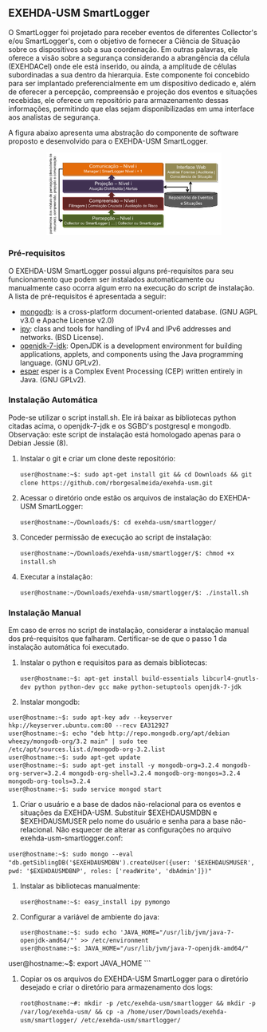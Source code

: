 ## EXEHDA-USM SmartLogger

O SmartLogger foi projetado para receber eventos de diferentes Collector's e/ou SmartLogger's, com o objetivo de fornecer a Ciência de Situação sobre os dispositivos sob a sua coordenação. Em outras palavras, ele oferece a visão sobre a segurança considerando a abrangência da célula (EXEHDACel) onde ele está inserido, ou ainda, a amplitude de células subordinadas a sua dentro da hierarquia. Este componente foi concebido para ser implantado preferencialmente em um dispositivo dedicado e, além de oferecer a percepção, compreensão e projeção dos eventos e situações recebidas, ele oferece um repositório para armazenamento dessas informações, permitindo que elas sejam disponibilizadas em uma interface aos analistas de segurança.

A figura abaixo apresenta uma abstração do componente de software proposto e desenvolvido para o EXEHDA-USM SmartLogger.

<p align="center">
  <img src="https://github.com/rborgesalmeida/exehda-usm/raw/prototipo-dissertacao/smartlogger/exehda-usm-smartlogger.png" width="350"/>
</p>

### Pré-requisitos

O EXEHDA-USM SmartLogger possui alguns pré-requisitos para seu funcionamento que podem ser instalados automaticamente ou manualmente caso ocorra algum erro na execução do script de instalação. A lista de pré-requisitos é apresentada a seguir:

* [mongodb](https://www.mongodb.org/):  is a cross-platform document-oriented database. (GNU AGPL v3.0 e Apache License v2.0)
* [ipy](https://pypi.python.org/pypi/IPy/): class and tools for handling of IPv4 and IPv6 addresses and networks. (BSD License). 
* [openjdk-7-jdk](https://packages.debian.org/en/wheezy/openjdk-7-jdk): OpenJDK is a development environment for building applications, applets, and components using the Java programming language. (GNU GPLv2).
* [esper](http://www.espertech.com/products/index.php) esper is a Complex Event Processing (CEP) written entirely in Java. (GNU GPLv2).

### Instalação Automática
Pode-se utilizar o script install.sh. Ele irá baixar as bibliotecas python citadas acima, o openjdk-7-jdk e os SGBD's postgresql e mongodb. Observação: este script de instalação está homologado apenas para o Debian Jessie (8).

 1. Instalar o git e criar um clone deste repositório:	
 
 	`user@hostname:~$: sudo apt-get install git && cd Downloads && git clone https://github.com/rborgesalmeida/exehda-usm.git`

 1. Acessar o diretório onde estão os arquivos de instalação do EXEHDA-USM SmartLogger:
 
 	`user@hostname:~/Downloads/$: cd exehda-usm/smartlogger/`

 1. Conceder permissão de execução ao script de instalação:
 
	`user@hostname:~/Downloads/exehda-usm/smartlogger/$: chmod +x install.sh`

 1. Executar a instalação: 
 
	`user@hostname:~/Downloads/exehda-usm/smartlogger/$: ./install.sh`

### Instalação Manual
Em caso de erros no script de instalação, considerar a instalação manual dos pré-requisitos que falharam. Certificar-se de que o passo 1 da instalação automática foi executado.

1. Instalar o python e requisitos para as demais bibliotecas:

	`user@hostname:~$: apt-get install build-essentials libcurl4-gnutls-dev python python-dev gcc make python-setuptools openjdk-7-jdk`
	
1. Instalar mongodb:

```
user@hostname:~$: sudo apt-key adv --keyserver hkp://keyserver.ubuntu.com:80 --recv EA312927
user@hostname:~$: echo "deb http://repo.mongodb.org/apt/debian wheezy/mongodb-org/3.2 main" | sudo tee /etc/apt/sources.list.d/mongodb-org-3.2.list
user@hostname:~$: sudo apt-get update
user@hostname:~$: sudo apt-get install -y mongodb-org=3.2.4 mongodb-org-server=3.2.4 mongodb-org-shell=3.2.4 mongodb-org-mongos=3.2.4 mongodb-org-tools=3.2.4
user@hostname:~$: sudo service mongod start
```

1. Criar o usuário e a base de dados não-relacional para os eventos e situações da EXEHDA-USM. Substituir $EXEHDAUSMDBN e $EXEHDAUSMUSER pelo nome do usuário e senha para a base não-relacional. Não esquecer de alterar as configurações no arquivo exehda-usm-smartlogger.conf: 

`user@hostname:~$: sudo mongo --eval "db.getSiblingDB('$EXEHDAUSMDBN').createUser({user: '$EXEHDAUSMUSER', pwd: '$EXEHDAUSMDBNP', roles: ['readWrite', 'dbAdmin']})"`

	
1. Instalar as bibliotecas manualmente: 

	`user@hostname:~$: easy_install ipy pymongo`
	
1. Configurar a variável de ambiente do java: 
 
	```
	user@hostname:~$: sudo echo 'JAVA_HOME="/usr/lib/jvm/java-7-openjdk-amd64/"' >> /etc/environment
	user@hostname:~$: JAVA_HOME="/usr/lib/jvm/java-7-openjdk-amd64/"
  user@hostname:~$: export JAVA_HOME
	```

1. Copiar os os arquivos do EXEHDA-USM SmartLogger para o diretório desejado e criar o diretório para armazenamento dos logs:

 	`root@hostname:~#: mkdir -p /etc/exehda-usm/smartlogger && mkdir -p /var/log/exehda-usm/ && cp -a /home/user/Downloads/exehda-usm/smartlogger/ /etc/exehda-usm/smartlogger/`
